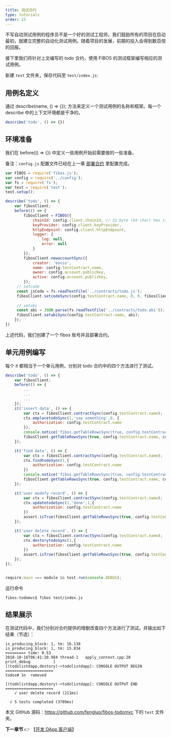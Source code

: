 ```yaml
---
title: 测试合约
type: tutorials
order: 15
---
```

不写自动测试用例的程序员不是一个好的测试工程师。我们鼓励所有的项目在启动最初，就建立完整的自动化测试用例。随着项目的发展，前期的投入会得到数百倍的回报。

接下里我们将针对上文编写的 todo 合约，使用 FIBOS 的测试框架编写相应的测试用例。


新建 `test` 文件夹，保存代码至 `test/index.js`:

## 用例名定义

通过 describe(name, () => {}); 方法来定义一个测试用例的名称和框架。每一个 describe 中的上下文环境都是干净的。

```js
describe('todo', () => {})
```

## 环境准备

我们在 before(() => {}) 中定义一些用例开始前需要做的一些准备。

备注：`config.js` 配置文件已经在上一章 [部署合约](./tutorials-deploy.html) 里配置完成。

```js
var FIBOS = require('fibos.js');
var config = require('../config');
var fs = require('fs');
var test = require('test');
test.setup();

describe('todo', () => {
    var fibosClient; 
    before(() => {
        fibosClient = FIBOS({
            chainId: config.client.chainId, // 32 byte (64 char) hex string
            keyProvider: config.client.keyProvider, 
            httpEndpoint: config.client.httpEndpoint,
            logger: {
                log: null,
                error: null
            }
        }); 
        fibosClient.newaccountSync({
            creator: 'eosio',
            name: config.testContract.name,
            owner: config.account.publicKey,
            active: config.account.publicKey,
        });
     // setcode
     const jsCode = fs.readTextFile('../contracts/todo.js');
     fibosClient.setcodeSync(config.testContract.name, 0, 0, fibosClient.compileCode(jsCode));
     
     // setabi
     const abi = JSON.parse(fs.readTextFile('../contracts/todo.abi'));
     fibosClient.setabiSync(config.testContract.name, abi);
    });
})
```

上述代码，我们创建了一个 fibos 账号并且部署合约。

## 单元用例编写

每个 it 都相当于一个单元用例，分别对 todo 合约中的四个方法进行了测试。

```js
describe('todo', () => {
    var fibosClient; 
    before(() => {
        ...
        ...
        ...
    });
    it('insert data', () => {
        var ctx = fibosClient.contractSync(config.testContract.name);
        ctx.emplacetodoSync(1,'say something',0, {
            authorization: config.testContract.name
        });
        console.notice('fibos.getTableRowsSync(true, config.testContract.name, user1, todos)',
        fibosClient.getTableRowsSync(true, config.testContract.name, config.testContract.sender, 'todos'));
    });

    it('find data', () => {
        var ctx = fibosClient.contractSync(config.testContract.name);
        ctx.findtodoSync(1,{
            authorization: config.testContract.name
        })
        console.notice('fibos.getTableRowsSync(true, config.testContract.name, user1, todos)', 
        fibosClient.getTableRowsSync(true, config.testContract.name, config.testContract.sender, 'todos'));
    });

    it('user modofy record', () => {
        var ctx = fibosClient.contractSync(config.testContract.name);
        ctx.updatetodoSync(1,'done',1,{
            authorization: config.testContract.name
        })
        assert.isTrue(fibosClient.getTableRowsSync(true, config.testContract.name, config.testContract.sender, 'todos').rows.length === 1);
    });

    it('user delete record', () => {
        var ctx = fibosClient.contractSync(config.testContract.name);
        ctx.destorytodoSync(1,{
            authorization: config.testContract.name
        })
        assert.isTrue(fibosClient.getTableRowsSync(true, config.testContract.name, config.testContract.sender, 'todos').rows.length === 0);
    });
});


require.main === module && test.run(console.DEBUG);
```

运行命令

```
fibos-todomvc$ fibos test/index.js
```



## 结果展示

在测试代码中，我们分别对合约提供的增删改查四个方法进行了测试。并输出如下结果（节选）：

```j&#39;s
is_producing_block: 1, tm: 16.138
is_producing_block: 1, tm: 15.834
========> time: 0.53
2018-10-16T06:41:20.984 thread-1   apply_context.cpp:28          print_debug          ]
[(todolistdapp,destory)->todolistdapp]: CONSOLE OUTPUT BEGIN =====================
todos# 1n  removed

[(todolistdapp,destory)->todolistdapp]: CONSOLE OUTPUT END   =====================
    √ user delete record (211ms)

  √ 5 tests completed (3709ms)
```

本文 GitHub 源码：<https://github.com/fengluo/fibos-todomvc> 下的 `test` 文件夹。

**下一章节**
👉 【[开发 DApp 客户端](./tutorials-usecontract.html)】